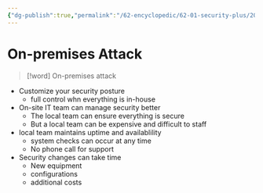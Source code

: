 ```yaml
---
{"dg-publish":true,"permalink":"/62-encyclopedic/62-01-security-plus/20220603094434-on-premises-attack/","dgHomeLink":true,"dgPassFrontmatter":false}
---
```



# On-premises Attack

>[!word] On-premises attack
> 

- Customize your security posture 
	- full control whn everything is in-house 
- On-site IT team can manage security better 
	- The local team can ensure everything is secure 
	- But a local team can be expensive and difficult to staff 
- local team maintains uptime and availablility 
	- system checks can occur at any time 
	- No phone call for support 
- Security changes can take time 
	- New equipment 
	- configurations 
	- additional costs 

